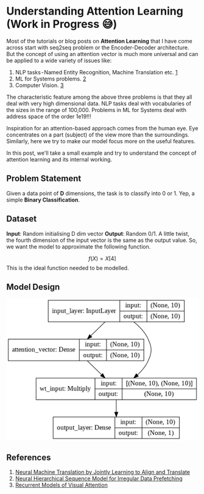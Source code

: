 # Understanding Attention Learning (Work in Progress :sweat_smile:)

Most of the tutorials or blog posts on **Attention Learning** that I have come across start with seq2seq problem or the Encoder-Decoder architecture. But the concept of using an attention vector is much more universal and can be applied to a wide variety of issues like:
1. NLP tasks - Named Entity Recognition, Machine Translation etc. [1](#references)
2. ML for Systems problems. [2](#references)
3. Computer Vision. [3](#references)

The characteristic feature among the above three problems is that they all deal with very high dimensional data. NLP tasks deal with vocabularies of the sizes in the range of 100,000. Problems in ML for Systems deal with address space of the order 1e19!!!

Inspiration for an attention-based approach comes from the human eye. Eye concentrates on a part (subject) of the view more than the surroundings. Similarly, here we try to make our model focus more on the useful features.

In this post, we'll take a small example and try to understand the concept of attention learning and its internal working.

## Problem Statement
Given a data point of **D** dimensions, the task is to classify into 0 or 1. Yep, a simple **Binary Classification**.

## Dataset
**Input**: Random initialising D dim vector
**Output**: Random 0/1. A little twist, the fourth dimension of the input vector is the same as the output value. So, we want the model to approximate the following function.

$$f(X) = X[4]$$
This is the ideal function needed to be modelled.

## Model Design
![](/images/2020-02-09/model_design.png "Model Design")

## References
1. [Neural Machine Translation by Jointly Learning to Align and Translate](https://arxiv.org/abs/1409.0473)
2. [Neural Hierarchical Sequence Model for Irregular Data Prefetching](https://www.cs.utexas.edu/~akanksha/neural_hierarchical_shi_2019.pdf)
3. [Recurrent Models of Visual Attention](https://arxiv.org/abs/1406.6247)